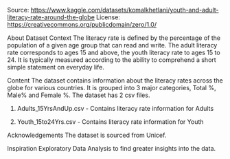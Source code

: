 Source: https://www.kaggle.com/datasets/komalkhetlani/youth-and-adult-literacy-rate-around-the-globe
License: https://creativecommons.org/publicdomain/zero/1.0/

About Dataset
Context
The literacy rate is defined by the percentage of the population of a given age group that can read and write. The adult literacy rate corresponds to ages 15 and above, the youth literacy rate to ages 15 to 24. It is typically measured according to the ability to comprehend a short simple statement on everyday life.

Content
The dataset contains information about the literacy rates across the globe for various countries. It is grouped into 3 major categories, Total %, Male% and Female %.
The dataset has 2 csv files.
1) Adults_15YrsAndUp.csv - Contains literacy rate information for Adults

2) Youth_15to24Yrs.csv - Contains literacy rate information for Youth

Acknowledgements
The dataset is sourced from Unicef.

Inspiration
Exploratory Data Analysis to find greater insights into the data.
